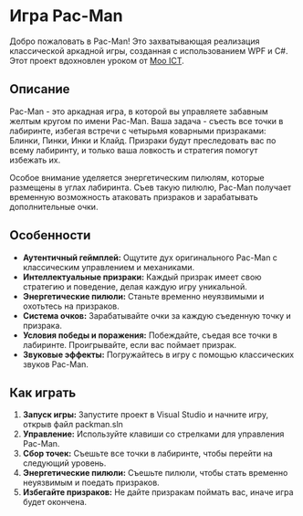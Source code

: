 # Игра Pac-Man

Добро пожаловать в Pac-Man! Это захватывающая реализация классической аркадной игры, созданная с использованием WPF и C#. Этот проект вдохновлен уроком от [Moo ICT](https://www.mooict.com/wpf-c-tutorial-make-a-pac-man-game-in-visual-studio/).

## Описание

Pac-Man - это аркадная игра, в которой вы управляете забавным желтым кругом по имени Pac-Man. Ваша задача - съесть все точки в лабиринте, избегая встречи с четырьмя коварными призраками: Блинки, Пинки, Инки и Клайд. Призраки будут преследовать вас по всему лабиринту, и только ваша ловкость и стратегия помогут избежать их.

Особое внимание уделяется энергетическим пилюлям, которые размещены в углах лабиринта. Съев такую пилюлю, Pac-Man получает временную возможность атаковать призраков и зарабатывать дополнительные очки.

## Особенности

- **Аутентичный геймплей:** Ощутите дух оригинального Pac-Man с классическим управлением и механиками.
- **Интеллектуальные призраки:** Каждый призрак имеет свою стратегию и поведение, делая каждую игру уникальной.
- **Энергетические пилюли:** Станьте временно неуязвимыми и охотьтесь на призраков.
- **Система очков:** Зарабатывайте очки за каждую съеденную точку и призрака.
- **Условия победы и поражения:** Побеждайте, съедая все точки в лабиринте. Проигрывайте, если вас поймает призрак.
- **Звуковые эффекты:** Погружайтесь в игру с помощью классических звуков Pac-Man.

## Как играть

1. **Запуск игры:** Запустите проект в Visual Studio и начните игру, открыв файл packman.sln
2. **Управление:** Используйте клавиши со стрелками для управления Pac-Man.
3. **Сбор точек:** Съешьте все точки в лабиринте, чтобы перейти на следующий уровень.
4. **Энергетические пилюли:** Съешьте пилюли, чтобы стать временно неуязвимым и поедать призраков.
5. **Избегайте призраков:** Не дайте призракам поймать вас, иначе игра будет окончена.

